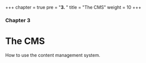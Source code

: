 +++
chapter = true
pre = "<b>3. </b>"
title = "The CMS"
weight = 10
+++

### Chapter 3

# The CMS

How to use the content management system.